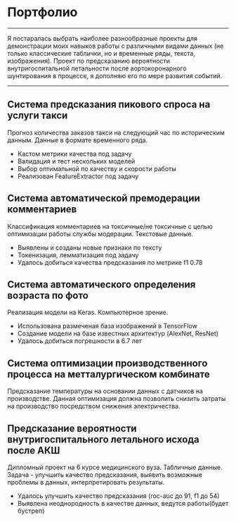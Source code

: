 # Портфолио
***
Я постаралась выбрать наиболее разнообразные проекты для демонстрации моих навыков работы с различными видами данных (не только классические таблички, но и временные ряды, текста, изображения). Проект по предсказанию вероятности внутригоспитальной летальности после аортокоронарного шунтирования в процессе, я дополняю его по мере развития событий.
***
## Система предсказания пикового спроса на услуги такси
Прогноз количества заказов такси на следующий час по историческим данным. Данные в формате временного ряда.

- Кастом метрики качества под задачу
- Валидация и тест нескольких моделей
- Выбор оптимальной по качеству и скорости работы
- Реализован FeatureExtractor под задачу

## Система автоматической премодерации комментариев
Классификация комментариев на токсичные/не токсичные с целью оптимизации работы службы модерации. Текстовые данные.
- Выявлены и созданы новые признаки по тексту
- Токенизация, лемматизация под задачу
- Удалось добиться качества предсказания по метрике f1 0.78

## Система автоматического определения возраста по фото
Реализация модели на Keras. Компьютерное зрение.
- Использована размеченая база изображений в TensorFlow
- Создание модели на базе известных архитектур (AlexNet, ResNet)
- Удалось добиться погрешности в 6.7 лет

## Система оптимизации производственного процесса на метталургическом комбинате
Предсказание температуры на основании данных с датчиков на производстве. Данная оптимизация должна позволить снизить затраты на производство посредством снижения электричества.

## Предсказание вероятности внутригоспитального летального исхода после АКШ
Дипломный проект на 6 курсе медицинского вуза. Табличные данные. Задача - улучшить качество предсказания, выявить возможные проблемы в данных, интерпретировать результаты.

- Удалось улучшить качество предсказания (roc-auc до 91, f1 до 54)
- Выявлена неоднородность в качестве данных, ведутся работы(будет бустреп)


